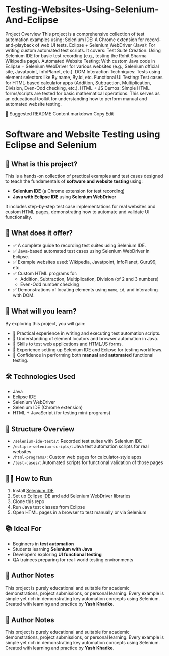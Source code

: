 # Testing-Websites-Using-Selenium-And-Eclipse
 Project Overview
This project is a comprehensive collection of test automation examples using:
Selenium IDE: A Chrome extension for record-and-playback of web UI tests.
Eclipse + Selenium WebDriver (Java): For writing custom automated test scripts.
It covers:
Test Suite Creation: Using Selenium IDE for basic test recording (e.g., testing the Rohit Sharma Wikipedia page).
Automated Website Testing: With custom Java code in Eclipse + Selenium WebDriver for various websites (e.g., Selenium official site, Javatpoint, InfoPlanet, etc.).
DOM Interaction Techniques: Tests using element selectors like By.name, By.id, etc.
Functional UI Testing: Test cases for HTML-based calculator apps (Addition, Subtraction, Multiplication, Division, Even-Odd checking, etc.).
HTML + JS Demos: Simple HTML forms/scripts are tested for basic mathematical operations.
This serves as an educational toolkit for understanding how to perform manual and automated website testing.

📄 Suggested README Content
markdown
Copy
Edit
# Software and Website Testing using Eclipse and Selenium

## 📌 What is this project?
This is a hands-on collection of practical examples and test cases designed to teach the fundamentals of **software and website testing** using:
- **Selenium IDE** (a Chrome extension for test recording)
- **Java with Eclipse IDE** using **Selenium WebDriver**

It includes step-by-step test case implementations for real websites and custom HTML pages, demonstrating how to automate and validate UI functionality.

## 🚀 What does it offer?

- ✅ A complete guide to recording test suites using Selenium IDE.
- ✅ Java-based automated test cases using Selenium WebDriver in Eclipse.
- ✅ Example websites used: Wikipedia, Javatpoint, InfoPlanet, Guru99, etc.
- ✅ Custom HTML programs for:
  - Addition, Subtraction, Multiplication, Division (of 2 and 3 numbers)
  - Even-Odd number checking
- ✅ Demonstrations of locating elements using `name`, `id`, and interacting with DOM.

## 🎯 What will you learn?

By exploring this project, you will gain:
- 🔹 Practical experience in writing and executing test automation scripts.
- 🔹 Understanding of element locators and browser automation in Java.
- 🔹 Skills to test web applications and HTML/JS forms.
- 🔹 Experience setting up Selenium IDE and Eclipse for testing workflows.
- 🔹 Confidence in performing both **manual** and **automated** functional testing.

## 🛠 Technologies Used

- Java
- Eclipse IDE
- Selenium WebDriver
- Selenium IDE (Chrome extension)
- HTML + JavaScript (for testing mini-programs)

## 📂 Structure Overview

- `/selenium-ide-tests/`: Recorded test suites with Selenium IDE
- `/eclipse-selenium-scripts/`: Java test automation scripts for real websites
- `/html-programs/`: Custom web pages for calculator-style apps
- `/test-cases/`: Automated scripts for functional validation of those pages

## 👨‍💻 How to Run

1. Install [Selenium IDE](https://www.selenium.dev/selenium-ide/)
2. Set up [Eclipse IDE](https://www.eclipse.org/) and add Selenium WebDriver libraries
3. Clone this repo
4. Run Java test classes from Eclipse
5. Open HTML pages in a browser to test manually or via Selenium

## 📚 Ideal For

- Beginners in **test automation**
- Students learning **Selenium with Java**
- Developers exploring **UI functional testing**
- QA trainees preparing for real-world testing environments

## 📌 Author Notes

This project is purely educational and suitable for academic demonstrations, project submissions, or personal learning. Every example is simple yet rich in demonstrating key automation concepts using Selenium.
Created with learning and practice by **Yash Khadke**.

## 📌 Author Notes

This project is purely educational and suitable for academic demonstrations, project submissions, or personal learning. Every example is simple yet rich in demonstrating key automation concepts using Selenium.
Created with learning and practice by **Yash Khadke**.
